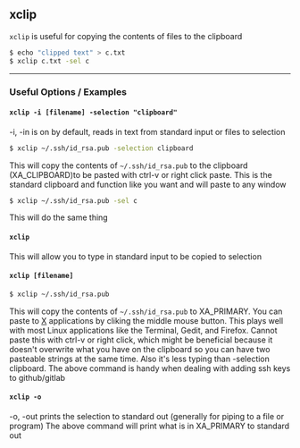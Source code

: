 xclip
-------

`xclip` is useful for copying the contents of files to the clipboard

~~~ bash
$ echo "clipped text" > c.txt
$ xclip c.txt -sel c
~~~

---

### Useful Options / Examples

#### `xclip -i [filename] -selection "clipboard"`

-i, -in is on by default, reads in text from standard input or files to selection

~~~ bash
$ xclip ~/.ssh/id_rsa.pub -selection clipboard
~~~

This will copy the contents of `~/.ssh/id_rsa.pub` to the clipboard (XA_CLIPBOARD)to be pasted with ctrl-v or right click paste. This is the standard clipboard and function like you want and will paste to any window

~~~ bash
$ xclip ~/.ssh/id_rsa.pub -sel c 
~~~
This will do the same thing

#### `xclip`

This will allow you to type in standard input to be copied to selection

#### `xclip [filename]` 

~~~ bash
$ xclip ~/.ssh/id_rsa.pub 
~~~

This will copy the contents of `~/.ssh/id_rsa.pub` to XA_PRIMARY. You can paste to [X](https://en.wikipedia.org/wiki/X_Window_System) applications by cliking the middle mouse button. This plays well with most Linux applications like the Terminal, Gedit, and Firefox. Cannot paste this with ctrl-v or right click, which might be beneficial because it doesn't overwrite what you have on the clipboard so you can have two pasteable strings at the same time. Also it's less typing than -selection clipboard.
The above command is handy when dealing with adding ssh keys to github/gitlab

#### `xclip -o`

-o, -out prints the selection to standard out (generally for piping to a file or program) 
The above command will print what is in XA_PRIMARY to standard out

